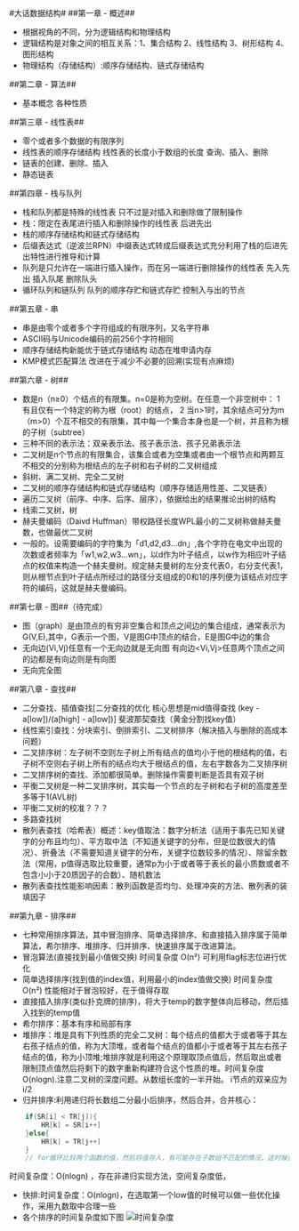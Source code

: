 #大话数据结构#
##第一章 - 概述##
* 根据视角的不同，分为逻辑结构和物理结构
* 逻辑结构是对象之间的相互关系：1、集合结构 2、线性结构 3、树形结构 4、图形结构
* 物理结构（存储结构）:顺序存储结构、链式存储结构

##第二章 - 算法##
* 基本概念 各种性质

##第三章 - 线性表##
* 零个或者多个数据的有限序列
* 线性表的顺序存储结构 线性表的长度小于数组的长度 查询、插入、删除
* 链表的创建、删除、插入
* 静态链表

##第四章 - 栈与队列
* 栈和队列都是特殊的线性表 只不过是对插入和删除做了限制操作
* 栈：限定在表尾进行插入和删除操作的线性表 后进先出
* 栈的顺序存储结构和链式存储结构
* 后缀表达式（逆波兰RPN）中缀表达式转成后缀表达式充分利用了栈的后进先出特性进行推导和计算
* 队列是只允许在一端进行插入操作，而在另一端进行删除操作的线性表 先入先出 插入队尾 删除队头
* 循环队列和链队列 队列的顺序存贮和链式存贮 控制入与出的节点

##第五章 - 串
* 串是由零个或者多个字符组成的有限序列，又名字符串
* ASCII码与Unicode编码的前256个字符相同
* 顺序存储结构新能优于链式存储结构 动态在堆申请内存
* KMP模式匹配算法 改进在于减少不必要的回溯(实现有点麻烦)

##第六章 - 树##
* 数是n（n≥0）个结点的有限集。n=0是称为空树。在任意一个非空树中：
1 有且仅有一个特定的称为根（root）的结点，
2 当n>1时，其余结点可分为m（m>0）个互不相交的有限集，其中每一个集合本身也是一个树，并且称为根的子树（subtree）
* 三种不同的表示法：双亲表示法、孩子表示法、孩子兄弟表示法
* 二叉树是n个节点的有限集合，该集合或者为空集或者由一个根节点和两颗互不相交的分别称为根结点的左子树和右子树的二叉树组成
* 斜树、满二叉树、完全二叉树
* 二叉树的顺序存储结构和链式存储结构（顺序存储适用性差、二叉链表）
* 遍历二叉树（前序、中序、后序、层序），依据给出的结果推论出树的结构
* 线索二叉树，树
* 赫夫曼编码（Daivd Huffman）带权路径长度WPL最小的二叉树称做赫夫曼数，也做最优二叉树
* 一般的。设需要编码的字符集为「d1,d2,d3...dn」,各个字符在电文中出现的次数或者频率为「w1,w2,w3...wn」，以d作为叶子结点，以w作为相应叶子结点的权值来构造一个赫夫曼树。规定赫夫曼树的左分支代表0，右分支代表1，则从根节点到叶子结点所经过的路径分支组成的0和1的序列便为该结点对应字符的编码，这就是赫夫曼编码。

##第七章 - 图##（待完成）
* 图（graph）是由顶点的有穷非空集合和顶点之间边的集合组成，通常表示为G(V,E),其中，G表示一个图，V是图G中顶点的结合，E是图G中边的集合
* 无向边(Vi,Vj)任意有一个无向边就是无向图 有向边<Vi,Vj>任意两个顶点之间的边都是有向边则是有向图
* 无向完全图

##第八章 - 查找##
* 二分查找、插值查找[二分查找的优化 核心思想是mid值得查找 (key - a[low])/(a[high] - a[low])] 斐波那契查找（黄金分割找key值）
* 线性索引查找：分块索引、倒排索引、二叉树排序（解决插入与删除的高成本问题）
* 二叉排序树：左子树不空则左子树上所有结点的值均小于他的根结构的值，右子树不空则右子树上所有的结点均大于根结点的值，左右字数各为二叉排序树
* 二叉排序树的查找、添加都很简单。删除操作需要判断是否具有双子树
* 平衡二叉树是一种二叉排序树，其实每一个节点的左子树和右子树的高度差至多等于1(AVL树)
* 平衡二叉树的校准？？？ 
* 多路查找树
* 散列表查找（哈希表）概述：key值取法：数字分析法（适用于事先已知关键字的分布且均匀）、平方取中法（不知道关键字的分布，但是位数很大的情况）、折叠法（不需要知道关键字的分布，关键字位数较多的情况）、除留余数法（常用，p值得选取比较重要，通常p为小于或者等于表长的最小质数或者不包含小小于20质因子的合数）、随机数法
* 散列表查找性能影响因素：散列函数是否均匀、处理冲突的方法、散列表的装填因子

##第九章 - 排序##
* 七种常用排序算法，其中冒泡排序、简单选择排序、和直接插入排序属于简单算法，希尔排序、堆排序、归并排序、快速排序属于改进算法。
* 冒泡算法(直接找到最小值做交换) 时间复杂度 O(n²) 可利用flag标志位进行优化
* 简单选择排序(找到值的index值，利用最小的index值做交换) 时间复杂度O(n²) 性能相对于冒泡较好，在于值得存取 
* 直接插入排序(类似扑克牌的排序)，将大于temp的数字整体向后移动，然后插入找到的temp值
* 希尔排序：基本有序和局部有序
* 堆排序：堆是具有下列性质的完全二叉树：每个结点的值都大于或者等于其左右孩子结点的值，称为大顶堆，或者每个结点的值都小于或者等于其左右孩子结点的值，称为小顶堆;堆排序就是利用这个原理取顶点值后，然后取出或者限制顶点值然后将剩下的数字重新构建符合这个性质的堆。时间复杂度O(nlogn).注意二叉树的深度问题。从数组长度的一半开始。 i节点的双亲应为i/2
* 归并排序:利用递归将长数组二分最小后排序，然后合并，合并核心：
```c
	if(SR[i] < TR[j]){
		HR[k] = SR[i++]
	}else{
		HR[k] = TR[j++]
	}
	// for循环比较两个函数的值，然后将值存入，有可能存在子数组不匹配的情况，这时候要循环的后面将有可能剩余的数字存入最终结果中
```
时间复杂度：O(nlogn) ，存在非递归实现方法，空间复杂度低，
* 快排:时间复杂度：O(nlogn)，在选取第一个low值的时候可以做一些优化操作，采用九数取中合理一些
* 各个排序的时间复杂度如下图
![时间复杂度](https://upload-images.jianshu.io/upload_images/1238950-cf7e6739dafb5ad1.jpg?imageMogr2/auto-orient/strip%7CimageView2/2/w/1240)